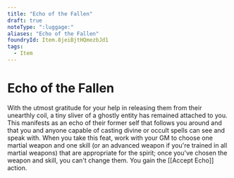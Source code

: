 ```yaml
---
title: "Echo of the Fallen"
draft: true
noteType: ":luggage:"
aliases: "Echo of the Fallen"
foundryId: Item.8jeiBjtHQmezbJd1
tags:
  - Item
---
```


# Echo of the Fallen

With the utmost gratitude for your help in releasing them from their unearthly coil, a tiny sliver of a ghostly entity has remained attached to you. This manifests as an echo of their former self that follows you around and that you and anyone capable of casting divine or occult spells can see and speak with. When you take this feat, work with your GM to choose one martial weapon and one skill (or an advanced weapon if you're trained in all martial weapons) that are appropriate for the spirit; once you've chosen the weapon and skill, you can't change them. You gain the [[Accept Echo]] action.
